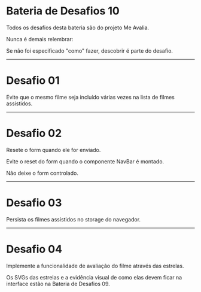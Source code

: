 # Bateria de Desafios 10

Todos os desafios desta bateria são do projeto Me Avalia.

Nunca é demais relembrar:

Se não foi especificado "como" fazer, descobrir é parte do desafio.

---

# Desafio 01

Evite que o mesmo filme seja incluído várias vezes na lista de filmes assistidos.

---

# Desafio 02

Resete o form quando ele for enviado. 

Evite o reset do form quando o componente NavBar é montado.

Não deixe o form controlado. 

---

# Desafio 03

Persista os filmes assistidos no storage do navegador. 

---

# Desafio 04

Implemente a funcionalidade de avaliação do filme através das estrelas. 

Os SVGs das estrelas e a evidência visual de como elas devem ficar na interface estão na Bateria de Desafios 09. 
